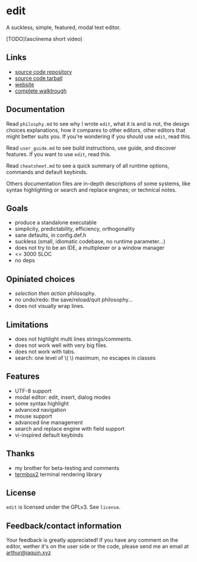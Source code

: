 # edit

A suckless, simple, featured, modal text editor.

[TODO](asciinema short video)

## Links

- [source code repository]()
- [source code tarball]()
- [website]()
- [complete walktrough]()

## Documentation

Read `philosphy.md` to see why I wrote `edit`, what it is and is not, the design
choices explanations, how it compares to other editors, other editors that might
better suits you. If you're wondering if you should use `edit`, read this.

Read `user_guide.md` to see build instructions, use guide, and discover features.
If you want to use `edit`, read this.

Read `cheatsheet.md` to see a quick summary of all runtime options, commands and
default keybinds.

Others documentation files are in-depth descriptions of some systems, like
syntax highlighting or search and replace engines; or technical notes.

## Goals

* produce a standalone executable
* simplicity, predictability, efficiency, orthogonality
* sane defaults, in config.def.h
* suckless (small, idiomatic codebase, no runtime parameter...)
* does not try to be an IDE, a multiplexer or a window manager
* <= 3000 SLOC
* no deps

## Opiniated choices

* *selection then action* philosophy.
* no undo/redo: the save/reload/quit philosophy...
* does not visually wrap lines.

## Limitations

* does not highlight multi lines strings/comments.
* does not work well with very big files.
* does not work with tabs.
* search: one level of \\( \\) maximum, no escapes in classes

## Features

* UTF-8 support
* modal editor: edit, insert, dialog modes
* some syntax highlight
* advanced navigation
* mouse support
* advanced line management
* search and replace engine with field support
* vi-inspired default keybinds

## Thanks

- my brother for beta-testing and comments
- [termbox2](https://github.com/termbox/termbox2) terminal rendering library

## License

`edit` is licensed under the GPLv3. See `license`.

## Feedback/contact information

Your feedback is greatly appreciated! If you have any comment on the editor,
wether it's on the user side or the code, please send me an email at arthur@jaquin.xyz
